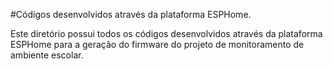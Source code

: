 #Códigos desenvolvidos através da plataforma ESPHome.

Este diretório possui todos os códigos desenvolvidos através da plataforma ESPHome para a geração do
firmware do projeto de monitoramento de ambiente escolar.
